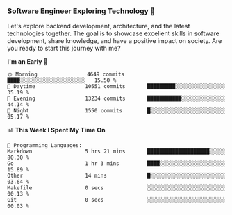 ### Software Engineer Exploring Technology 🚀 

Let's explore backend development, architecture, and the latest technologies together. The goal is to showcase excellent skills in software development, share knowledge, and have a positive impact on society. Are you ready to start this journey with me?

<!--START_SECTION:waka-->
**I'm an Early 🐤** 

```text
🌞 Morning                4649 commits        ████░░░░░░░░░░░░░░░░░░░░░   15.50 % 
🌆 Daytime                10551 commits       █████████░░░░░░░░░░░░░░░░   35.19 % 
🌃 Evening                13234 commits       ███████████░░░░░░░░░░░░░░   44.14 % 
🌙 Night                  1550 commits        █░░░░░░░░░░░░░░░░░░░░░░░░   05.17 % 
```


📊 **This Week I Spent My Time On** 

```text
💬 Programming Languages: 
Markdown                 5 hrs 21 mins       ████████████████████░░░░░   80.30 % 
Go                       1 hr 3 mins         ████░░░░░░░░░░░░░░░░░░░░░   15.89 % 
Other                    14 mins             █░░░░░░░░░░░░░░░░░░░░░░░░   03.64 % 
Makefile                 0 secs              ░░░░░░░░░░░░░░░░░░░░░░░░░   00.13 % 
Git                      0 secs              ░░░░░░░░░░░░░░░░░░░░░░░░░   00.03 % 
```


<!--END_SECTION:waka-->
